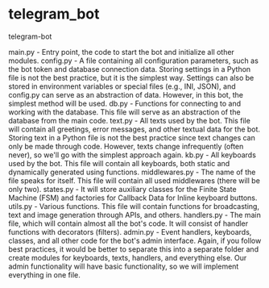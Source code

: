 # telegram_bot
telegram-bot


main.py - Entry point, the code to start the bot and initialize all other modules.
config.py - A file containing all configuration parameters, such as the bot token and database connection data. Storing settings in a Python file is not the best practice, but it is the simplest way. Settings can also be stored in environment variables or special files (e.g., INI, JSON), and config.py can serve as an abstraction of data. However, in this bot, the simplest method will be used.
db.py - Functions for connecting to and working with the database. This file will serve as an abstraction of the database from the main code.
text.py - All texts used by the bot. This file will contain all greetings, error messages, and other textual data for the bot. Storing text in a Python file is not the best practice since text changes can only be made through code. However, texts change infrequently (often never), so we'll go with the simplest approach again.
kb.py - All keyboards used by the bot. This file will contain all keyboards, both static and dynamically generated using functions.
middlewares.py - The name of the file speaks for itself. This file will contain all used middlewares (there will be only two).
states.py - It will store auxiliary classes for the Finite State Machine (FSM) and factories for Callback Data for Inline keyboard buttons.
utils.py - Various functions. This file will contain functions for broadcasting, text and image generation through APIs, and others.
handlers.py - The main file, which will contain almost all the bot's code. It will consist of handler functions with decorators (filters).
admin.py - Event handlers, keyboards, classes, and all other code for the bot's admin interface. Again, if you follow best practices, it would be better to separate this into a separate folder and create modules for keyboards, texts, handlers, and everything else. Our admin functionality will have basic functionality, so we will implement everything in one file.
